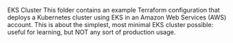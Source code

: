 EKS Cluster
This folder contains an example Terraform configuration that deploys a Kubernetes cluster using EKS in an Amazon Web Services (AWS) account. This is about the simplest, most minimal EKS cluster possible: useful for learning, but NOT any sort of production usage.
